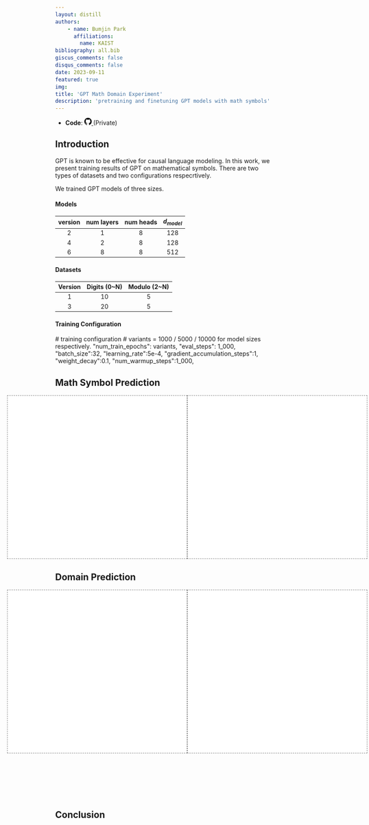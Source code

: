 ```yaml
---
layout: distill
authors: 
    - name: Bumjin Park
      affiliations:
        name: KAIST
bibliography: all.bib
giscus_comments: false
disqus_comments: false
date: 2023-09-11
featured: true
img: 
title: 'GPT Math Domain Experiment'
description: 'pretraining and finetuning GPT models with math symbols'
---
```


* **Code**: <a href="https://github.com/fxnnxc/bumjin_research/tree/main/bumjin_research/labs/gpt_math_domains">  <img src="/assets/github.png" style="width:1.2em;" > </a> (Private) 


## Introduction 




GPT is known to be effective for causal language modeling. 
In this work, we present training results of GPT on mathematical symbols. 
There are two types of datasets and two configurations respecrtively. 

We trained GPT models of three sizes. 




#### Models 

version | **num layers** | **num heads** | $d_{model}$ | 
|:-:|:-:|:-:|:-:|
2 | 1     |      8    |      128  |
4 | 2     |      8    |      128  |
6 | 8     |      8    |      512  |


#### Datasets 

Version |  **Digits** (0~N) | **Modulo** (2~N)
|:-:|:-:|:-:|
1 |10 | 5 
3 |20 | 5 


#### Training Configuration

<d-code block language='python'>
# training configuration
# variants = 1000 / 5000 / 10000 for model sizes respectively. 
"num_train_epochs": variants,
"eval_steps": 1_000,
"batch_size":32,
"learning_rate":5e-4,
"gradient_accumulation_steps":1,
"weight_decay":0.1,
"num_warmup_steps":1_000,
</d-code>



## Math Symbol Prediction



<div style="display:flex;justify-content:center; width:60em;margin-left:-8em;">
<iframe src="{{ '/assets/plotly/gpt_math_domain/pretrain_1_eval_math_acc.html'  relative_url }}" frameborder='0' scrolling='no' height="380px" width="100%"   style="border:1px dashed grey; padding-bottom:0px"></iframe>
<iframe src="{{ '/assets/plotly/gpt_math_domain/pretrain_3_eval_math_acc.html'  relative_url }}" frameborder='0' scrolling='no'  height="380px" width="100%" style="border:1px dashed grey; padding-bottom:0px"></iframe>
</div>


## Domain Prediction 



<div style="display:flex;justify-content:center; width:60em;margin-left:-8em;">
<iframe src="{{ '/assets/plotly/gpt_math_domain/finetune_1_pretrain_1_eval_domain_acc.html'  relative_url }}" frameborder='0' scrolling='no' height="380px" width="100%"   style="border:1px dashed grey; padding-bottom:0px"></iframe>
<iframe src="{{ '/assets/plotly/gpt_math_domain/finetune_1_pretrain_3_eval_domain_acc.html'  relative_url }}" frameborder='0' scrolling='no'  height="380px" width="100%" style="border:1px dashed grey; padding-bottom:0px"></iframe>
</div>

<br>
<br>
<br>
<br>
<br>
<br>


## Conclusion